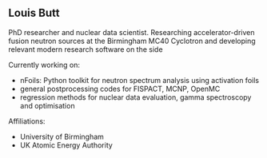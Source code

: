 ## Louis Butt

PhD researcher and nuclear data scientist. Researching accelerator-driven fusion neutron sources at the Birmingham MC40 Cyclotron and developing relevant modern research software on the side

Currently working on:
- nFoils: Python toolkit for neutron spectrum analysis using activation foils
- general postprocessing codes for FISPACT, MCNP, OpenMC
- regression methods for nuclear data evaluation, gamma spectroscopy and optimisation

Affiliations: 
- University of Birmingham
- UK Atomic Energy Authority
